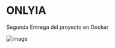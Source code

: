 # ONLYIA
Segunda Entrega del proyecto en Docker

![image](https://github.com/user-attachments/assets/79d9d58f-cfca-4c7f-bfc7-fd08538ad748)


